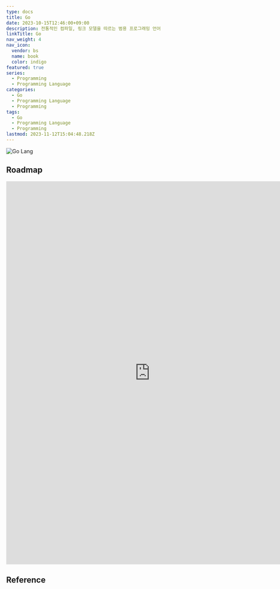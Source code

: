 ```yaml
---
type: docs
title: Go
date: 2023-10-15T12:46:00+09:00
description: 전통적인 컴파일, 링크 모델을 따르는 범용 프로그래밍 언어
linkTitle: Go
nav_weight: 4
nav_icon:
  vendor: bs
  name: book
  color: indigo
featured: true
series:
  - Programming
  - Programming Language
categories:
  - Go
  - Programming Language
  - Programming
tags:
  - Go
  - Programming Language
  - Programming
lastmod: 2023-11-12T15:04:48.218Z
---
```


![Go Lang](/programming/go-lang.png#center)

## Roadmap

<p align="center">
<iframe width="768" height="1024" src="https://roadmap.sh/golang?s=652b754df43a58c923ce9d26" frameborder="0" allow="accelerometer; autoplay; encrypted-media; gyroscope; picture-in-picture" allowfullscreen></iframe>
</p>

## Reference
